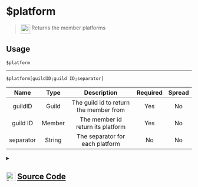 # $platform
> <img align="top" src="https://upload.wikimedia.org/wikipedia/commons/thumb/e/e4/Infobox_info_icon.svg/160px-Infobox_info_icon.svg.png?20150409153300" alt="image" width="25" height="auto"> Returns the member platforms
## Usage
```
$platform
```
---
```
$platform[guildID;guild ID;separator]
```
| Name | Type | Description | Required | Spread
| :---: | :---: | :---: | :---: | :---: |
guildID | Guild | The guild id to return the member from | Yes | No
guild ID | Member | The member id return its platform | Yes | No
separator | String | The separator for each platform | No | No
<details>
<summary>
    
## <img align="top" src="https://cdn4.iconfinder.com/data/icons/iconsimple-logotypes/512/github-512.png" alt="image" width="25" height="auto">  [Source Code](https://github.com/tryforge/ForgeScript-V2/blob/main/src/native/platform.ts)
    
</summary>
    
```ts
import { ArgType, NativeFunction, Return } from "../structures"

export default new NativeFunction({
    name: "$platform",
    version: "1.0.0",
    description: "Returns the member platforms",
    brackets: false,
    unwrap: true,
    args: [
        {
            name: "guildID",
            description: "The guild id to return the member from",
            rest: false,
            type: ArgType.Guild,
            required: true,
        },
        {
            name: "guild ID",
            description: "The member id return its platform",
            rest: false,
            type: ArgType.Member,
            pointer: 0,
            required: true,
        },
        {
            name: "separator",
            description: "The separator for each platform",
            rest: false,
            type: ArgType.String,
        },
    ],
    execute(ctx, [, member, sep]) {
        return this.success(Object.keys((member ?? ctx.member)?.presence?.clientStatus ?? {}).join(sep || ", "))
    },
})

```
    
</details>